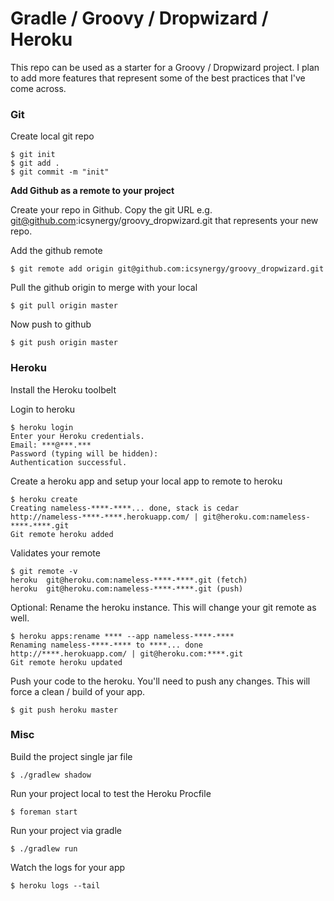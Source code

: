 # Gradle / Groovy / Dropwizard / Heroku #

This repo can be used as a starter for a Groovy / Dropwizard project. I plan to add more features that represent some of the best practices that I've come across. 

### Git ###

Create local git repo

	$ git init
	$ git add .
	$ git commit -m "init"

**Add Github as a remote to your project**

Create your repo in Github. Copy the git URL e.g. git@github.com:icsynergy/groovy_dropwizard.git that represents your new repo. 

Add the github remote

	$ git remote add origin git@github.com:icsynergy/groovy_dropwizard.git

Pull the github origin to merge with your local

	$ git pull origin master

Now push to github

	$ git push origin master

### Heroku ###

Install the Heroku toolbelt

Login to heroku

	$ heroku login
	Enter your Heroku credentials.
	Email: ***@***.***
	Password (typing will be hidden): 
	Authentication successful.

Create a heroku app and setup your local app to remote to heroku

	$ heroku create
	Creating nameless-****-****... done, stack is cedar
	http://nameless-****-****.herokuapp.com/ | git@heroku.com:nameless-****-****.git
	Git remote heroku added

Validates your remote

	$ git remote -v
	heroku	git@heroku.com:nameless-****-****.git (fetch)
	heroku	git@heroku.com:nameless-****-****.git (push)

Optional: Rename the heroku instance. This will change your git remote as well.

	$ heroku apps:rename **** --app nameless-****-****
	Renaming nameless-****-**** to ****... done
	http://****.herokuapp.com/ | git@heroku.com:****.git
	Git remote heroku updated

Push your code to the heroku. You'll need to push any changes. This will force a clean / build of your app. 

	$ git push heroku master

### Misc ###

Build the project single jar file

	$ ./gradlew shadow

Run your project local to test the Heroku Procfile

	$ foreman start

Run your project via gradle

	$ ./gradlew run

Watch the logs for your app

	$ heroku logs --tail


